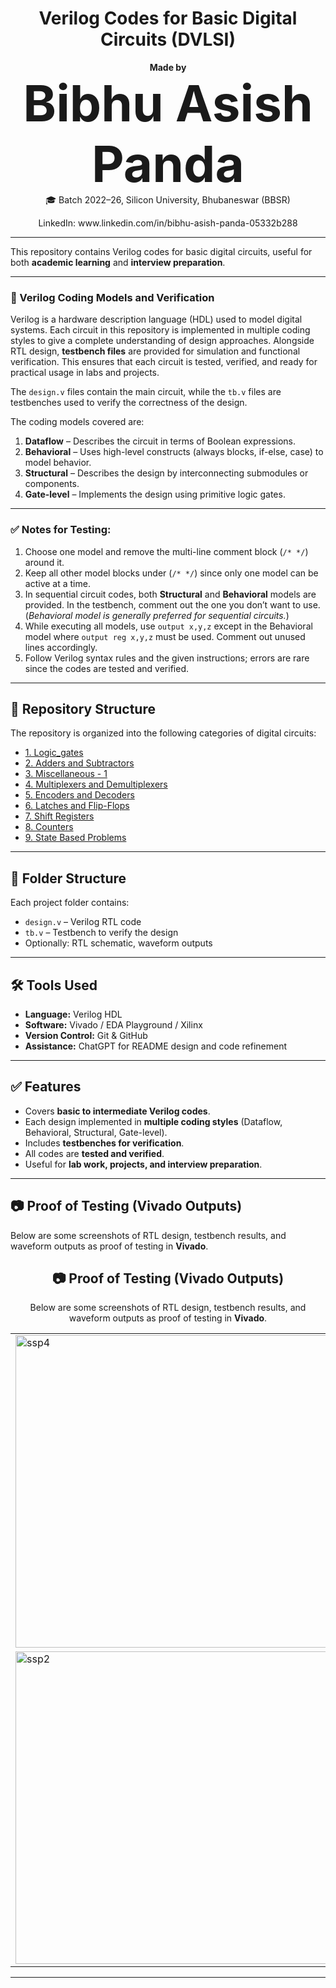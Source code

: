 <h1 align="center"> Verilog Codes for Basic Digital Circuits (DVLSI) </h1>

<p align="center">
  <b>Made by</b><br>
  <span style="font-size:80px"> <b>Bibhu Asish Panda</b> </span><br>
  🎓 Batch 2022–26, Silicon University, Bhubaneswar (BBSR)  
</p>

<p align="center">
  LinkedIn: www.linkedin.com/in/bibhu-asish-panda-05332b288
</p>

---

This repository contains Verilog codes for basic digital circuits, useful for both **academic learning** and **interview preparation**.

---

### 📘 Verilog Coding Models and Verification
Verilog is a hardware description language (HDL) used to model digital systems. Each circuit in this repository is implemented in multiple coding styles to give a complete understanding of design approaches. Alongside RTL design, **testbench files** are provided for simulation and functional verification. This ensures that each circuit is tested, verified, and ready for practical usage in labs and projects.  

The `design.v` files contain the main circuit, while the `tb.v` files are testbenches used to verify the correctness of the design.  

The coding models covered are:  
1. **Dataflow** – Describes the circuit in terms of Boolean expressions.  
2. **Behavioral** – Uses high-level constructs (always blocks, if-else, case) to model behavior.  
3. **Structural** – Describes the design by interconnecting submodules or components.  
4. **Gate-level** – Implements the design using primitive logic gates.  

---

### ✅ Notes for Testing:
1. Choose one model and remove the multi-line comment block (`/* */`) around it.  
2. Keep all other model blocks under (`/* */`) since only one model can be active at a time.  
3. In sequential circuit codes, both **Structural** and **Behavioral** models are provided. In the testbench, comment out the one you don’t want to use. (*Behavioral model is generally preferred for sequential circuits.*)  
4. While executing all models, use `output x,y,z` except in the Behavioral model where `output reg x,y,z` must be used. Comment out unused lines accordingly.  
5. Follow Verilog syntax rules and the given instructions; errors are rare since the codes are tested and verified.  

---

## 📂 Repository Structure  

The repository is organized into the following categories of digital circuits:  

- [1. Logic_gates](./1.%20Logic_gates)  
- [2. Adders and Subtractors](./2.%20Adders%20and%20Subtractors)  
- [3. Miscellaneous - 1](./3.%20Miscellaneous%20-%201)  
- [4. Multiplexers and Demultiplexers](./4.%20Multiplexers%20and%20Demultiplexers)  
- [5. Encoders and Decoders](./5.%20Encoders%20and%20Decoders)  
- [6. Latches and Flip-Flops](./6.%20Latches%20and%20Flip-Flops)  
- [7. Shift Registers](./7.%20Shift%20Registers)  
- [8. Counters](./8.%20Counters)  
- [9. State Based Problems](./9.%20State%20Based%20Problems)  

---

## 📂 Folder Structure

Each project folder contains:
- `design.v` – Verilog RTL code  
- `tb.v` – Testbench to verify the design  
- Optionally: RTL schematic, waveform outputs  

---

## 🛠 Tools Used
- **Language:** Verilog HDL  
- **Software:** Vivado / EDA Playground / Xilinx  
- **Version Control:** Git & GitHub  
- **Assistance:** ChatGPT for README design and code refinement  

---

## ✅ Features
- Covers **basic to intermediate Verilog codes**.  
- Each design implemented in **multiple coding styles** (Dataflow, Behavioral, Structural, Gate-level).  
- Includes **testbenches for verification**.  
- All codes are **tested and verified**.  
- Useful for **lab work, projects, and interview preparation**.  

---

## 📷 Proof of Testing (Vivado Outputs)

Below are some screenshots of RTL design, testbench results, and waveform outputs as proof of testing in **Vivado**.  

<h2 align="center">📷 Proof of Testing (Vivado Outputs)</h2>
<p align="center">Below are some screenshots of RTL design, testbench results, and waveform outputs as proof of testing in <strong>Vivado</strong>.</p>

<table align="center">
  <tr>
    <td><img width="500" alt="ssp4" src="https://github.com/user-attachments/assets/02b9d263-fe49-4ede-918c-189329898ad7" /></td>
    <td><img width="500" alt="ssp1" src="https://github.com/user-attachments/assets/4e72139f-1344-4438-8f9f-0398128334d7" /></td>
  </tr>
  <tr>
    <td><img width="500" alt="ssp2" src="https://github.com/user-attachments/assets/bdc0c0f0-8da2-4cc1-95f1-0c3331226c9b" /></td>
    <td><img width="500" alt="ssp3" src="https://github.com/user-attachments/assets/999777f4-422a-4998-871f-bd8ff49ff6a1" /></td>
  </tr>
</table>

---

